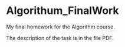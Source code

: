 # Algorithum_FinalWork

My final homework for the Algorithm course.

The description of the task is in the file PDF.

